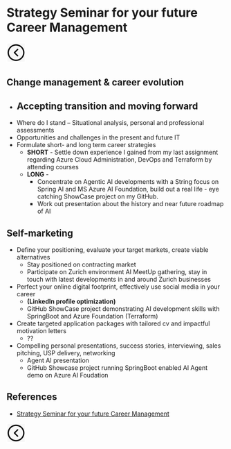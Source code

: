 # Strategy Seminar for your future Career Management
[<img src="../images/back.png">](../README.md)

## Change management & career evolution
- Accepting transition and moving forward
  - 
- Where do I stand – Situational analysis, personal and professional assessments
- Opportunities and challenges in the present and future IT
- Formulate short- and long term career strategies
  - **SHORT** - Settle down experience I gained from my last assignment regarding Azure Cloud Administration, DevOps and Terraform by attending courses
  - **LONG** - 
    - Concentrate on Agentic AI developments with a String focus on Spring AI and MS Azure AI Foundation, build out a real life - eye catching ShowCase project on my GitHub.
    - Work out presentation about the history and near future roadmap of AI

## Self-marketing
- Define your positioning, evaluate your target markets, create viable alternatives
  - Stay positioned on contracting market
  - Participate on Zurich environment AI MeetUp gathering, stay in touch with latest developments in and around Zurich businesses
- Perfect your online digital footprint, effectively use social media in your career
  - **(LinkedIn profile optimization)**
  - GitHub ShowCase project demonstrating AI development skills with SpringBoot and Azure Foundation (Terraform)
- Create targeted application packages with tailored cv and impactful motivation letters
  - ??
- Compelling personal presentations, success stories, interviewing, sales pitching, USP delivery, networking
  - Agent AI presentation
  - GitHub Showcase project running SpringBoot enabled AI Agent demo on Azure AI Foudation

## References
- [Strategy Seminar for
  your future Career Management](https://www.sundp.ch/index.php/kurse-seminare/seminare-kurse.html)

[<img src="../images/back.png">](../README.md)

